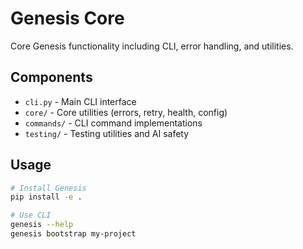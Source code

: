 # Genesis Core

Core Genesis functionality including CLI, error handling, and utilities.

## Components

- `cli.py` - Main CLI interface
- `core/` - Core utilities (errors, retry, health, config)
- `commands/` - CLI command implementations  
- `testing/` - Testing utilities and AI safety

## Usage

```bash
# Install Genesis
pip install -e .

# Use CLI
genesis --help
genesis bootstrap my-project
```